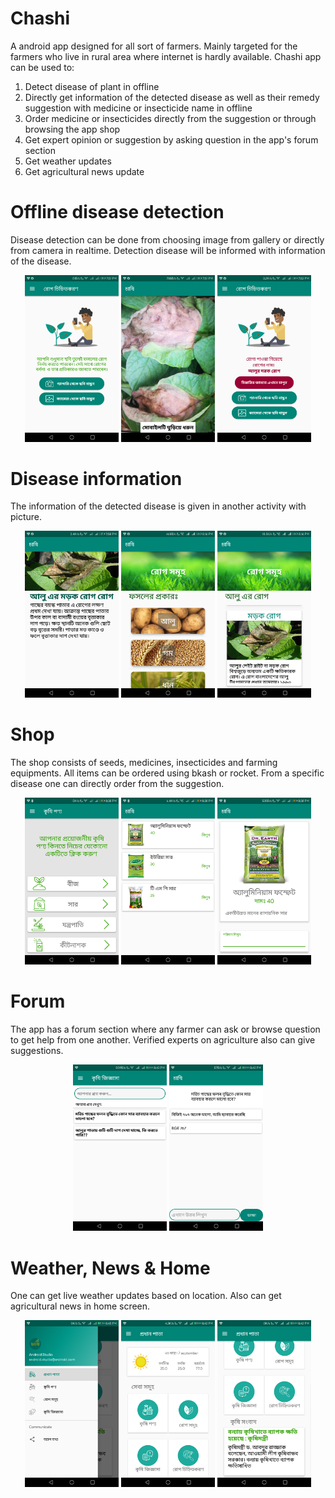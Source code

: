 # Chashi

A android app designed for all sort of farmers. Mainly targeted for the farmers who live in rural area where internet is hardly available.
Chashi app can be used to:

1. Detect disease of plant in offline
2. Directly get information of the detected disease as well as their remedy suggestion with medicine or insecticide name in offline
3. Order medicine or insecticides directly from the suggestion or through browsing the app shop
5. Get expert opinion or suggestion by asking question in the app's forum section
4. Get weather updates
5. Get agricultural news update 

# Offline disease detection

Disease detection can be done from choosing image from gallery or directly from camera in realtime. Detection disease will be informed with information of the disease.

<p align="center">
  <img src="/screenshots/1.png" width="150" title="Options to detect disease">
  <img src="/screenshots/2.png" width="150" title="Realtime detection">
  <img src="/screenshots/3.png" width="150" title="Detected disease">
</p>

# Disease information

The information of the detected disease is given in another activity with picture.

<p align="center">
  <img src="/screenshots/6.png" width="150" title="From detected disease">
  <img src="/screenshots/5.png" width="150" title="Browsing plants for disease">
  <img src="/screenshots/4.png" width="150" title="Browsing disease">
</p>

# Shop

The shop consists of seeds, medicines, insecticides and farming equipments. All items can be ordered using bkash or rocket. From a specific disease one can directly order from the suggestion.


<p align="center">
  <img src="/screenshots/7.png" width="150" title="From detected disease">
  <img src="/screenshots/8.png" width="150" title="Browsing plants for disease">
  <img src="/screenshots/9.png" width="150" title="Browsing disease">
</p>

# Forum

The app has a forum section where any farmer can ask or browse question to get help from one another. Verified experts on agriculture also can give suggestions.

<p align="center">
  <img src="/screenshots/10.png" width="150" title="From detected disease">
  <img src="/screenshots/11.png" width="150" title="Browsing plants for disease">
</p>

# Weather, News & Home

One can get live weather updates based on location. Also can get agricultural news in home screen.

<p align="center">
  <img src="/screenshots/12.png" width="150" title="From detected disease">
  <img src="/screenshots/13.png" width="150" title="Browsing plants for disease">
  <img src="/screenshots/14.png" width="150" title="Browsing plants for disease">
</p>

